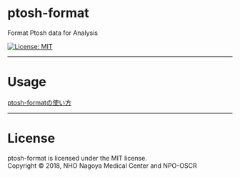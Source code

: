 # ptosh-format
Format Ptosh data for Analysis  
<!-- [![MIT licensed][shield-license]](#)-->
[![License: MIT](https://img.shields.io/badge/License-MIT-blue.svg)](https://github.com/nnh/ptosh-format/blob/master/LICENSE)

-----------------------
# Usage
[ptosh-formatの使い方](https://github.com/nnh/ptosh-format/wiki)

-----------------------
# License
ptosh-format is licensed under the MIT license.  
Copyright © 2018, NHO Nagoya Medical Center and NPO-OSCR  
